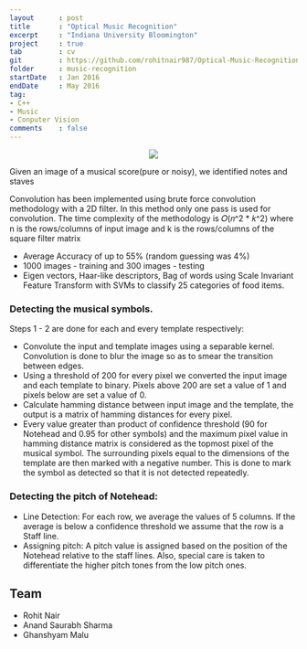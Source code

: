 ```yaml
---
layout      : post
title       : "Optical Music Recognition"
excerpt     : "Indiana University Bloomington"
project     : true
tab 		: cv
git         : https://github.com/rohitnair987/Optical-Music-Recognition
folder      : music-recognition
startDate   : Jan 2016
endDate     : May 2016
tag:
- C++ 
- Music
- Conputer Vision
comments    : false
---
```


<center><img src = "{{ site.url }}/assets/img/projects/music-recognition/music_notes.png"></center>

Given an image of a musical score(pure or noisy), we identified notes and staves

Convolution has been implemented using brute force convolution methodology with a 2D filter. In this method only one pass is used for convolution. The time complexity of the methodology is 𝑂(𝑛^2 * 𝑘^2) where n is the rows/columns of input image and k is the rows/columns of the square filter matrix

* Average Accuracy of up to 55% (random guessing was 4%)
* 1000 images - training and 300 images - testing
* Eigen vectors, Haar-like descriptors, Bag of words using Scale Invariant Feature Transform with SVMs to classify 25 categories of food items.


### Detecting the musical symbols.
Steps 1 - 2 are done for each and every template respectively:
* Convolute the input and template images using a separable kernel. Convolution is done to blur the image
so as to smear the transition between edges.
* Using a threshold of 200 for every pixel we converted the input image and each template to binary. Pixels
above 200 are set a value of 1 and pixels below are set a value of 0.
* Calculate hamming distance between input image and the template, the output is a matrix of hamming
distances for every pixel.
* Every value greater than product of confidence threshold (90 for Notehead and 0.95 for other symbols)
and the maximum pixel value in hamming distance matrix is considered as the topmost pixel of the
musical symbol. The surrounding pixels equal to the dimensions of the template are then marked with a
negative number. This is done to mark the symbol as detected so that it is not detected repeatedly.

### Detecting the pitch of Notehead:
* Line Detection: For each row, we average the values of 5 columns. If the average is below a confidence
threshold we assume that the row is a Staff line.
* Assigning pitch: A pitch value is assigned based on the position of the Notehead relative to the staff lines.
Also, special care is taken to differentiate the higher pitch tones from the low pitch ones.


## Team
* Rohit Nair
* Anand Saurabh Sharma
* Ghanshyam Malu
